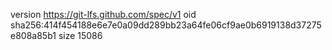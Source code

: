 version https://git-lfs.github.com/spec/v1
oid sha256:414f454188e6e7e0a09dd289bb23a64fe06cf9ae0b6919138d37275e808a85b1
size 15086
